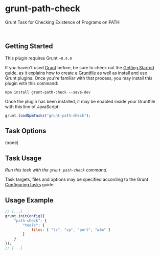 
# grunt-path-check

Grunt Task for Checking Existence of Programs on PATH

<p/>
<img src="https://nodei.co/npm/grunt-path-check.png?downloads=true&stars=true" alt=""/>

<p/>
<img src="https://david-dm.org/rse/grunt-path-check.png" alt=""/>


## Getting Started

This plugin requires Grunt `~0.4.0`

If you haven't used [Grunt](http://gruntjs.com/)
before, be sure to check out the [Getting
Started](http://gruntjs.com/getting-started) guide, as it explains how
to create a [Gruntfile](http://gruntjs.com/sample-gruntfile) as well as
install and use Grunt plugins. Once you're familiar with that process,
you may install this plugin with this command:

```shell
npm install grunt-path-check --save-dev
```

Once the plugin has been installed, it may be enabled inside your
Gruntfile with this line of JavaScript:

```js
grunt.loadNpmTasks("grunt-path-check");
```

## Task Options

(none)

## Task Usage

_Run this task with the `grunt path-check` command._

Task targets, files and options may be specified according to the Grunt
[Configuring tasks](http://gruntjs.com/configuring-tasks) guide.

## Usage Example

```js
// [...]
grunt.initConfig({
    "path-check": {
        "tools": {
            files: [ "ls", "cp", "perl", "w3m" ]
        }
    }
});
// [...]
```


